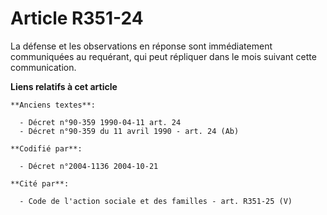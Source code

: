 # Article R351-24

La défense et les observations en réponse sont immédiatement communiquées au requérant, qui peut répliquer dans le mois
suivant cette communication.

**Liens relatifs à cet article**

	**Anciens textes**:

	  - Décret n°90-359 1990-04-11 art. 24
	  - Décret n°90-359 du 11 avril 1990 - art. 24 (Ab)

	**Codifié par**:

	  - Décret n°2004-1136 2004-10-21

	**Cité par**:

	  - Code de l'action sociale et des familles - art. R351-25 (V)

